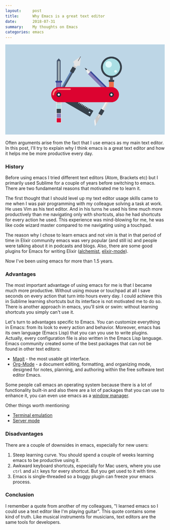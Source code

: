 ```yaml
---
layout:     post
title:      Why Emacs is a great text editor
date:       2018-07-31
summary:    My thoughts on Emacs
categories: emacs
---
```


![swiss-knife](/images/2018-07-31-knife.png)

Often arguments arise from the fact that I use emacs as my main text editor. In this post, I'll try to explain why I think emacs is a great text editor and how it helps me be more productive every day.

### History

Before using emacs I tried different text editors (Atom, Brackets etc) but I primarily used Sublime for a couple of years before switching to emacs. There are two fundamental reasons that motivated me to learn it.

The first thought that I should level up my text editor usage skills came to me when I was pair programming with my colleague solving a task at work. He uses Vim as his text editor. And in his turns he used his time much more productively than me navigating only with shortcuts, also he had shortcuts for every action he used. This experience was mind-blowing for me, he was like code wizard master compared to me navigating using a touchpad.

The reason why I chose to learn emacs and not vim is that in that period of time in Elixir community emacs was very popular (and still is) and people were talking about it in podcasts and blogs. Also, there are some good plugins for Emacs for writing Elixir ([alchemist](https://github.com/tonini/alchemist.el), [elixir-mode](https://github.com/elixir-editors/emacs-elixir)).

Now I've been using emacs for more than 1.5 years.

### Advantages

The most important advantage of using emacs for me is that I became much more productive. Without using mouse or touchpad at all I save seconds on every action that turn into hours every day. I could achieve this in Sublime learning shortcuts but its interface is not motivated me to do so. There is another approach in emacs, you'll sink or swim: without learning shortcuts you simply can't use it.

Let's turn to advantages specific to Emacs. You can customize everything in Emacs: from its look to every action and behavior. Moreover, emacs has its own language (Emacs Lisp) that you can you use to write plugins. Actually, every configuration file is also written in the Emacs Lisp language. Emacs community created some of the best packages that can not be found in other text editors:

- [Magit](https://magit.vc/) - the most usable git interface.
- [Org-Mode](https://orgmode.org/) - a document editing, formatting, and organizing mode, designed for notes, planning, and authoring within the free software text editor Emacs.

Some people call emacs an operating system because there is a lot of functionality built-in and also there are a lot of packages that you can use to enhance it, you can even use emacs as a [window manager](https://github.com/ch11ng/exwm).

Other things worth mentioning:

- [Terminal emulation](https://www.gnu.org/software/emacs/manual/html_node/emacs/Terminal-emulator.html)
- [Server mode](https://www.emacswiki.org/emacs/EmacsAsDaemon)

### Disadvantages

There are a couple of downsides in emacs, especially for new users:

1. Steep learning curve. You should spend a couple of weeks learning emacs to be productive using it.
2. Awkward keyboard shortcuts, especially for Mac users, where you use `ctrl` and `alt` keys for every shortcut. But you get used to it with time.
3. Emacs is single-threaded so a buggy plugin can freeze your emacs process.

### Conclusion

I remember a quote from another of my colleagues, "I learned emacs so I could use a text editor like I'm playing guitar". This quote contains some kind of truth. Like musical instruments for musicians, text editors are the same tools for developers.
